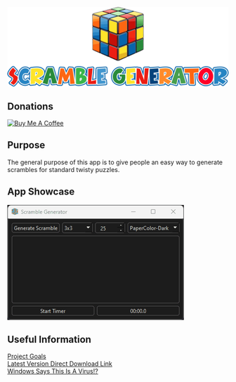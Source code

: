 <p align="center"> <img src="/images/scramble-generator-cube-with-text.png" /> </p>

## Donations

<a href="https://www.buymeacoffee.com/KingKairos" target="_blank"><img src="https://cdn.buymeacoffee.com/buttons/v2/default-green.png" alt="Buy Me A Coffee" style="height: 60px !important;width: 217px !important;" ></a>

## Purpose

The general purpose of this app is to give people an easy way to generate scrambles for standard twisty puzzles.

## App Showcase

![app-showcase.gif](gifs/app-showcase.gif)

## Useful Information

[Project Goals](https://github.com/users/melvinquick/projects/2/views/1)  
[Latest Version Direct Download Link](https://github.com/melvinquick/scramble-generator/releases/latest/download/scramble-generator.exe)  
[Windows Says This Is A Virus!?](informational/virus-explanation.md)

